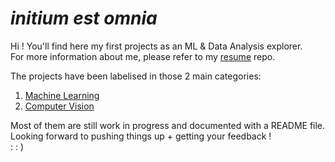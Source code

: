 # *initium est omnia*

Hi ! You'll find here my first projects as an ML & Data Analysis explorer. <br>
For more information about me, please refer to my [resume](../../../resume) repo.

The projects have been labelised in those 2 main categories:

1. [Machine Learning](/machine_learning)
2. [Computer Vision](/computer_vision)

Most of them are still work in progress and documented with a README file.<br>
Looking forward to pushing things up + getting your feedback !<br>
: : )
